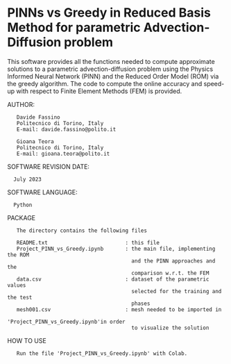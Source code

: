 # PINNs vs Greedy in Reduced Basis Method for parametric Advection-Diffusion problem

This software provides all the functions needed to compute approximate
solutions to a parametric advection-diffusion problem using the Physics
Informed Neural Network (PINN) and the Reduced Order Model (ROM) via the
greedy algorithm. The code to compute the online accuracy and speed-up with 
respect to Finite Element Methods (FEM) is provided.
 
 
 
 AUTHOR:

       Davide Fassino 
       Politecnico di Torino, Italy
       E-mail: davide.fassino@polito.it

       Gioana Teora 
       Politecnico di Torino, Italy
       E-mail: gioana.teora@polito.it
       
SOFTWARE REVISION DATE:

      July 2023

 SOFTWARE LANGUAGE:

      Python


PACKAGE

       The directory contains the following files
       
       README.txt                         : this file
       Project_PINN_vs_Greedy.ipynb       : the main file, implementing the ROM
                                            and the PINN approaches and the 
                                            comparison w.r.t. the FEM
       data.csv                           : dataset of the parametric values 
                                            selected for the training and the test
                                            phases
       mesh001.csv                        : mesh needed to be imported in 
                                            'Project_PINN_vs_Greedy.ipynb'in order 
                                            to visualize the solution



HOW TO USE

       Run the file 'Project_PINN_vs_Greedy.ipynb' with Colab.
